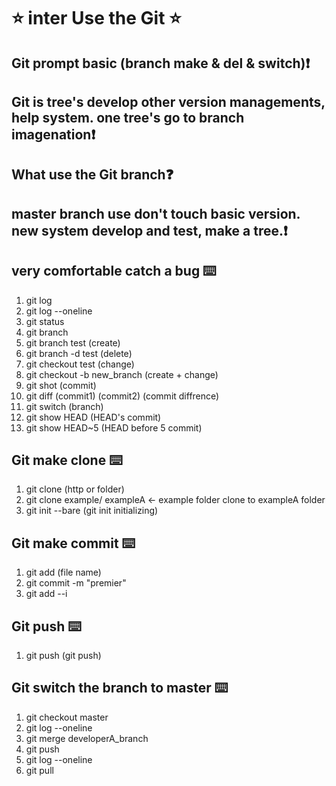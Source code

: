 # ⭐ inter Use the Git ⭐
## Git prompt basic (branch make & del & switch)❗
## Git is tree's develop other version managements, help system. one tree's go to branch imagenation❗
## What use the Git branch❓
## master branch use don't touch basic version. new system develop and test, make a tree.❗
## very comfortable catch a bug ⌨️  
01. git log 
02. git log --oneline        
03. git status                     
04. git branch 
05. git branch test (create) 
06. git branch -d test (delete) 
07. git checkout test (change) 
08. git checkout -b new_branch (create + change) 
09. git shot (commit) 
10. git diff (commit1) (commit2) (commit diffrence) 
11. git switch (branch) 
12. git show HEAD (HEAD's commit) 
13. git show HEAD~5 (HEAD before 5 commit) 

## Git make clone ⌨️
01. git clone (http or folder)
02. git clone example/ exampleA <- example folder clone to exampleA folder
03. git init --bare (git init initializing)

## Git make commit ⌨️
01. git add (file name)
02. git commit -m "premier"
03. git add --i

## Git push ⌨️
01. git push (git push)

## Git switch the branch to master ⌨️
01. git checkout master
02. git log --oneline
03. git merge developerA_branch
04. git push
05. git log --oneline
06. git pull
